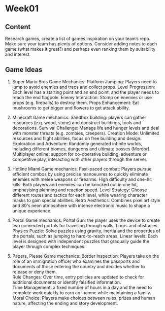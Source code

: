 # Week01

## Content

Research games, create a list of games inspiration on your team’s repo. Make sure your team has plenty of options. Consider adding notes to each game (what makes it great?) and perhaps even ranking them by suitability and interest.

## Game Ideas

1. Super Mario Bros
Game Mechanics:
Platform Jumping: Players need to jump to avoid enemies and traps and collect props.
Level Progression: Each level has a starting point and an end point, and the player needs to reach the end flagpole.
Enemy Interaction: Stomp on enemies or use props (e.g. fireballs) to destroy them.
Props Enhancement: Eat mushrooms to get bigger and flowers to get attack ability.

2. Minecraft 
Game mechanics:
Sandbox building: players can gather resources (e.g. wood, stone) and construct buildings, tools and decorations.
Survival Challenge: Manage life and hunger levels and deal with monster threats (e.g. zombies, creepers).
Creation Mode: Unlimited resources and flight abilities, focus on free building and design.
Exploration and Adventure: Randomly generated infinite worlds, including different biomes, dungeons and ultimate bosses (Mordor).
Multiplayer online: support for co-operative building, adventure or competitive play, interacting with other players through the server.

3. Hotline Miami
Game mechanics:
Fast-paced combat: Players pursue efficient combos by using precise manoeuvres to quickly eliminate enemies with melee weapons or firearms.
High difficulty and one-hit kills: Both players and enemies can be knocked out in one hit, emphasising planning and reaction speed.
Level Strategy: Choose different routes and tactics for each level, while wearing character masks to gain special abilities.
Retro Aesthetics: Combines pixel art style and 80's neon atmosphere with intense electronic music to shape a unique experience.

4. Portal 
Game mechanics:
Portal Gun: the player uses the device to create two connected portals for travelling through walls, floors and obstacles.
Physics Puzzle: Solve puzzles using gravity, inertia and the properties of the portals, such as jumping to hard-to-reach areas.
Linear levels: Each level is designed with independent puzzles that gradually guide the player through complex techniques.


5. Papers, Please 
Game mechanics:
Border Inspection: Players take on the role of an immigration officer who examines the passports and documents of those entering the country and decides whether to release or deny them.  
Rule Changes: Over time, entry policies are updated to check for additional documents or identify falsified information.  
Time Management: a fixed number of hours in a day and the need to complete work quickly to earn an income while maintaining a family.  
Moral Choice: Players make choices between rules, prizes and human nature, affecting the ending and story development.  
